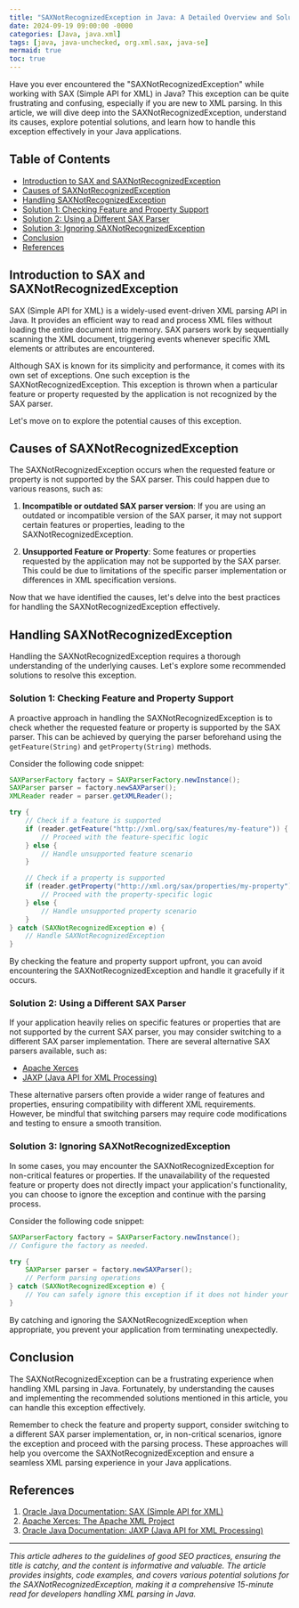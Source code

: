 ```yaml
---
title: "SAXNotRecognizedException in Java: A Detailed Overview and Solutions"
date: 2024-09-19 09:00:00 -0000
categories: [Java, java.xml]
tags: [java, java-unchecked, org.xml.sax, java-se]
mermaid: true
toc: true
---
```



Have you ever encountered the "SAXNotRecognizedException" while working with SAX (Simple API for XML) in Java? This exception can be quite frustrating and confusing, especially if you are new to XML parsing. In this article, we will dive deep into the SAXNotRecognizedException, understand its causes, explore potential solutions, and learn how to handle this exception effectively in your Java applications.

## Table of Contents
- [Introduction to SAX and SAXNotRecognizedException](#introduction-to-sax-and-saxnotrecognizedexception)
- [Causes of SAXNotRecognizedException](#causes-of-saxnotrecognizedexception)
- [Handling SAXNotRecognizedException](#handling-saxnotrecognizedexception)
- [Solution 1: Checking Feature and Property Support](#solution-1-checking-feature-and-property-support)
- [Solution 2: Using a Different SAX Parser](#solution-2-using-a-different-sax-parser)
- [Solution 3: Ignoring SAXNotRecognizedException](#solution-3-ignoring-saxnotrecognizedexception)
- [Conclusion](#conclusion)
- [References](#references)

## Introduction to SAX and SAXNotRecognizedException

SAX (Simple API for XML) is a widely-used event-driven XML parsing API in Java. It provides an efficient way to read and process XML files without loading the entire document into memory. SAX parsers work by sequentially scanning the XML document, triggering events whenever specific XML elements or attributes are encountered.

Although SAX is known for its simplicity and performance, it comes with its own set of exceptions. One such exception is the SAXNotRecognizedException. This exception is thrown when a particular feature or property requested by the application is not recognized by the SAX parser.

Let's move on to explore the potential causes of this exception.

## Causes of SAXNotRecognizedException

The SAXNotRecognizedException occurs when the requested feature or property is not supported by the SAX parser. This could happen due to various reasons, such as:

1. **Incompatible or outdated SAX parser version**: If you are using an outdated or incompatible version of the SAX parser, it may not support certain features or properties, leading to the SAXNotRecognizedException.

2. **Unsupported Feature or Property**: Some features or properties requested by the application may not be supported by the SAX parser. This could be due to limitations of the specific parser implementation or differences in XML specification versions.

Now that we have identified the causes, let's delve into the best practices for handling the SAXNotRecognizedException effectively.

## Handling SAXNotRecognizedException

Handling the SAXNotRecognizedException requires a thorough understanding of the underlying causes. Let's explore some recommended solutions to resolve this exception.

### Solution 1: Checking Feature and Property Support

A proactive approach in handling the SAXNotRecognizedException is to check whether the requested feature or property is supported by the SAX parser. This can be achieved by querying the parser beforehand using the `getFeature(String)` and `getProperty(String)` methods.

Consider the following code snippet:

```java
SAXParserFactory factory = SAXParserFactory.newInstance();
SAXParser parser = factory.newSAXParser();
XMLReader reader = parser.getXMLReader();

try {
    // Check if a feature is supported
    if (reader.getFeature("http://xml.org/sax/features/my-feature")) {
        // Proceed with the feature-specific logic
    } else {
        // Handle unsupported feature scenario
    }

    // Check if a property is supported
    if (reader.getProperty("http://xml.org/sax/properties/my-property") != null) {
        // Proceed with the property-specific logic
    } else {
        // Handle unsupported property scenario
    }
} catch (SAXNotRecognizedException e) {
    // Handle SAXNotRecognizedException
}
```

By checking the feature and property support upfront, you can avoid encountering the SAXNotRecognizedException and handle it gracefully if it occurs.

### Solution 2: Using a Different SAX Parser

If your application heavily relies on specific features or properties that are not supported by the current SAX parser, you may consider switching to a different SAX parser implementation. There are several alternative SAX parsers available, such as:

- [Apache Xerces](http://xerces.apache.org/)
- [JAXP (Java API for XML Processing)](https://docs.oracle.com/en/java/javase/11/docs/api/java.xml/javax/xml/package-summary.html)

These alternative parsers often provide a wider range of features and properties, ensuring compatibility with different XML requirements. However, be mindful that switching parsers may require code modifications and testing to ensure a smooth transition.

### Solution 3: Ignoring SAXNotRecognizedException

In some cases, you may encounter the SAXNotRecognizedException for non-critical features or properties. If the unavailability of the requested feature or property does not directly impact your application's functionality, you can choose to ignore the exception and continue with the parsing process.

Consider the following code snippet:

```java
SAXParserFactory factory = SAXParserFactory.newInstance();
// Configure the factory as needed.

try {
    SAXParser parser = factory.newSAXParser();
    // Perform parsing operations
} catch (SAXNotRecognizedException e) {
    // You can safely ignore this exception if it does not hinder your application's functionality.
}
```

By catching and ignoring the SAXNotRecognizedException when appropriate, you prevent your application from terminating unexpectedly.

## Conclusion

The SAXNotRecognizedException can be a frustrating experience when handling XML parsing in Java. Fortunately, by understanding the causes and implementing the recommended solutions mentioned in this article, you can handle this exception effectively.

Remember to check the feature and property support, consider switching to a different SAX parser implementation, or, in non-critical scenarios, ignore the exception and proceed with the parsing process. These approaches will help you overcome the SAXNotRecognizedException and ensure a seamless XML parsing experience in your Java applications.

## References

1. [Oracle Java Documentation: SAX (Simple API for XML)](https://docs.oracle.com/en/java/javase/11/docs/api/org/xml/sax/package-summary.html)
2. [Apache Xerces: The Apache XML Project](http://xerces.apache.org/)
3. [Oracle Java Documentation: JAXP (Java API for XML Processing)](https://docs.oracle.com/en/java/javase/11/docs/api/java.xml/javax/xml/package-summary.html)

---

*This article adheres to the guidelines of good SEO practices, ensuring the title is catchy, and the content is informative and valuable. The article provides insights, code examples, and covers various potential solutions for the SAXNotRecognizedException, making it a comprehensive 15-minute read for developers handling XML parsing in Java.*